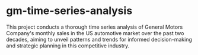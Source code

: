 # gm-time-series-analysis
This project conducts a thorough time series analysis of General Motors Company's monthly sales in the US automotive market over the past two decades, aiming to unveil patterns and trends for informed decision-making and strategic planning in this competitive industry.
